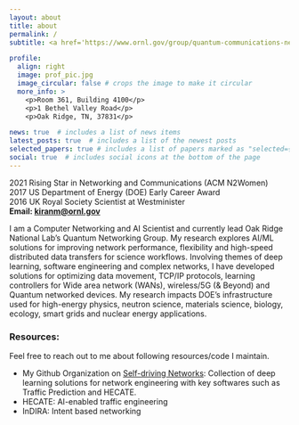 ```yaml
---
layout: about
title: about
permalink: /
subtitle: <a href='https://www.ornl.gov/group/quantum-communications-networking'>Group Leader for Quantum Communications and Networking</a> at <b>Oak Ridge National Laboratory</b> 

profile:
  align: right
  image: prof_pic.jpg
  image_circular: false # crops the image to make it circular
  more_info: >
    <p>Room 361, Building 4100</p>
    <p>1 Bethel Valley Road</p>
    <p>Oak Ridge, TN, 37831</p>

news: true  # includes a list of news items
latest_posts: true  # includes a list of the newest posts
selected_papers: true # includes a list of papers marked as "selected={true}"
social: true  # includes social icons at the bottom of the page
---
```


2021 Rising Star in Networking and Communications (ACM N2Women)<br>
2017 US Department of Energy (DOE) Early Career Award<br>
2016 UK Royal Society Scientist at Westminister<br>
**Email: kiranm@ornl.gov**<br>

    
I am a Computer Networking and AI Scientist and currently lead Oak Ridge National Lab’s Quantum Networking Group. My research explores AI/ML solutions for improving network performance, flexibility and high-speed distributed data transfers for science workflows. Involving themes of deep learning, software engineering and complex networks, I have developed solutions for optimizing data movement, TCP/IP protocols, learning controllers for Wide area network (WANs), wireless/5G (& Beyond) and Quantum networked devices. My research impacts DOE’s infrastructure used for high-energy physics, neutron science, materials science, biology, ecology, smart grids and nuclear energy applications.


<h3>Resources:</h3>
Feel free to reach out to me about following resources/code I maintain.
<ul>
  <li>My Github Organization on <a href="https://github.com/SelfDrivingNetworkLab">Self-driving Networks</a>: Collection of deep learning solutions for network engineering with key softwares such as Traffic Prediction and HECATE.</li>
  <li>HECATE: AI-enabled traffic engineering</li>
  <li>InDIRA: Intent based networking</li>
</ul>




